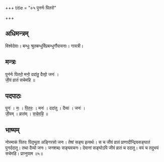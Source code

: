 +++
title = "०५ पुनर्नः पितरो"

+++
## अधिमन्त्रम्
विश्वेदेवाः। बन्धुः श्रुतबन्धुर्विप्रबन्धुर्गौपायनाः। गायत्री।

## मन्त्रः
पुन॑र्नः पितरो॒ मनो॒ ददा॑तु॒ दैव्यो॒ जनः॑ ।  
जी॒वं व्रातं॑ सचेमहि ॥

## पदपाठः
पुनः॑ । नः॒ । पि॒त॒रः॒ । मनः॑ । ददा॑तु । दैव्यः॑ । जनः॑ ।  
जी॒वम् । व्रात॑म् । स॒चे॒म॒हि॒ ॥

## भाष्यम्
नोस्माकं पितरः पितृभूता अङ्गिरसो जनः। तेषां सङ्घ इत्यर्थः। स च जीवं व्रातं प्राणादीन्द्रियसङ्घातं पुनर्ददातु। तथा दैव्यो जनः। जनशब्दः सङ्घवचनः। देवानां सङ्घोऽपि जीवं व्रातं च ददातु। वयं च तदुभयं सचेमहि। प्राप्नुयाम ॥५॥